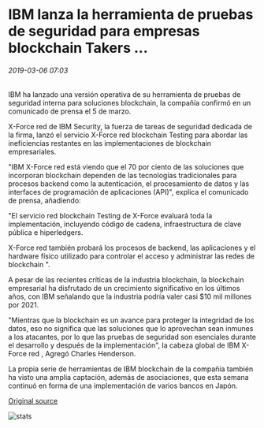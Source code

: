 # IBM lanza la herramienta de pruebas de seguridad para empresas blockchain Takers ...

###### 2019-03-06 07:03

IBM ha lanzado una versión operativa de su herramienta de pruebas de seguridad interna para soluciones blockchain, la compañía confirmó en un comunicado de prensa el 5 de marzo.

X-Force red de IBM Security, la fuerza de tareas de seguridad dedicada de la firma, lanzó el servicio X-Force red blockchain Testing para abordar las ineficiencias restantes en las implementaciones de blockchain empresariales.

"IBM X-Force red está viendo que el 70 por ciento de las soluciones que incorporan blockchain dependen de las tecnologías tradicionales para procesos backend como la autenticación, el procesamiento de datos y las interfaces de programación de aplicaciones (API)", explica el comunicado de prensa, añadiendo:

"El servicio red blockchain Testing de X-Force evaluará toda la implementación, incluyendo código de cadena, infraestructura de clave pública e hiperledgers.

X-Force red también probará los procesos de backend, las aplicaciones y el hardware físico utilizado para controlar el acceso y administrar las redes de blockchain ".

A pesar de las recientes críticas de la industria blockchain, la blockchain empresarial ha disfrutado de un crecimiento significativo en los últimos años, con IBM señalando que la industria podría valer casi $10 mil millones por 2021.

"Mientras que la blockchain es un avance para proteger la integridad de los datos, eso no significa que las soluciones que lo aprovechan sean inmunes a los atacantes, por lo que las pruebas de seguridad son esenciales durante el desarrollo y después de la implementación", la cabeza global de IBM X-Force red , Agregó Charles Henderson.

La propia serie de herramientas de IBM blockchain de la compañía también ha visto una amplia captación, además de asociaciones, que esta semana continuó en forma de una implementación de varios bancos en Japón.

[Original source](https://cointelegraph.com/news/ibm-releases-security-testing-tool-for-enterprise-blockchain-takers)

![stats](https://c.statcounter.com/11760860/0/a89fa40b/1/ "stats")